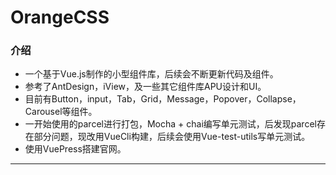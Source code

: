 # OrangeCSS

### 介绍
  * 一个基于Vue.js制作的小型组件库，后续会不断更新代码及组件。
  * 参考了AntDesign，iView，及一些其它组件库APU设计和UI。
  * 目前有Button，input，Tab，Grid，Message，Popover，Collapse，Carousel等组件。
  * 一开始使用的parcel进行打包，Mocha + chai编写单元测试，后发现parcel存在部分问题，现改用VueCli构建，后续会使用Vue-test-utils写单元测试。
  * 使用VuePress搭建官网。
  ***
